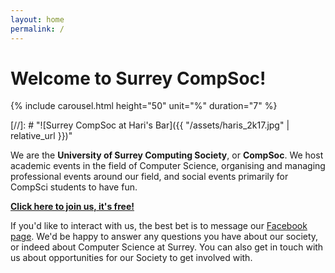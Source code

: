```yaml
---
layout: home
permalink: /
---
```


# Welcome to Surrey CompSoc!

{% include carousel.html height="50" unit="%" duration="7" %}

<!-- Old image -->
[//]: # "![Surrey CompSoc at Hari's Bar]({{ "/assets/haris_2k17.jpg" | relative_url }})"

We are the **University of Surrey Computing Society**, or **CompSoc**. We host academic events in the field of Computer Science, organising and managing professional events around our field, and social events primarily for CompSci students to have fun.

[**Click here to join us, it's free!**](/join/)

If you'd like to interact with us, the best bet is to message our [Facebook page](https://www.facebook.com/ComputingSoc). We'd be happy to answer any questions you have about our society, or indeed about Computer Science at Surrey. You can also get in touch with us about opportunities for our Society to get involved with.
